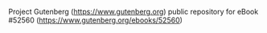 Project Gutenberg (https://www.gutenberg.org) public repository for
eBook #52560 (https://www.gutenberg.org/ebooks/52560)

